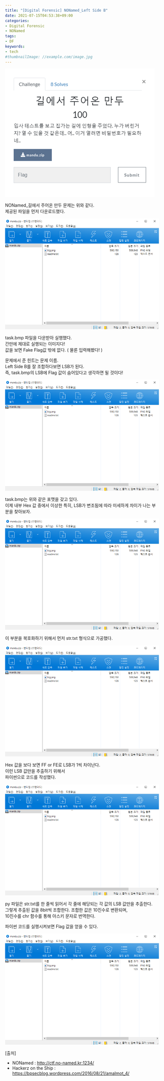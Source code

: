 ```yaml
---
title: "[Digital Forensic] NONamed_Left Side B"
date: 2021-07-15T04:53:38+09:00
categories:
- Digital Forensic
- NONamed
tags:
- DF
keywords:
- tech
#thumbnailImage: //example.com/image.jpg
---
```


<!--more-->

![Problem](https://github.com/RoomRooms/blog/blob/master/img/Digital%20Forensic/NONamed/NONamed_%EA%B8%B8%EC%97%90%EC%84%9C%20%EC%A3%BC%EC%96%B4%EC%98%A8%20%EB%A7%8C%EB%91%90/Problem.PNG?raw=true "문제")

NONamed_길에서 주어온 만두 문제는 위와 같다.  
제공된 파일을 먼저 다운로드했다.  

![bmp](https://github.com/RoomRooms/blog/blob/master/img/Digital%20Forensic/NONamed/NONamed_%EA%B8%B8%EC%97%90%EC%84%9C%20%EC%A3%BC%EC%96%B4%EC%98%A8%20%EB%A7%8C%EB%91%90/zip.PNG?raw=true "bmp")

task.bmp 파일을 다운받아 실행했다.  
간만에 제대로 실행되는 이미지다!  
값을 보면 Fake Flag값 밖에 없다. ( 물론 입력해봤다! )  

문제에서 준 힌트는 문제 이름.  
Left Side B를 잘 조합하다보면 LSB가 된다.  
즉, task.bmp의 LSB에 Flag 값이 숨어있다고 생각하면 될 것이다!  

![hxd1](https://github.com/RoomRooms/blog/blob/master/img/Digital%20Forensic/NONamed/NONamed_%EA%B8%B8%EC%97%90%EC%84%9C%20%EC%A3%BC%EC%96%B4%EC%98%A8%20%EB%A7%8C%EB%91%90/zip.PNG?raw=true "hxd1")

task.bmp는 위와 같은 포맷을 갖고 있다.  
이제 내부 Hex 값 중에서 이상한 특히, LSB가 변조됨에 따라 미세하게 차이가 나는 부분을 찾아보자.  

![hxd2](https://github.com/RoomRooms/blog/blob/master/img/Digital%20Forensic/NONamed/NONamed_%EA%B8%B8%EC%97%90%EC%84%9C%20%EC%A3%BC%EC%96%B4%EC%98%A8%20%EB%A7%8C%EB%91%90/zip.PNG?raw=true "hxd2")

이 부분을 복호화하기 위해서 먼저 str.txt 형식으로 가공했다.  

![str.PNG](https://github.com/RoomRooms/blog/blob/master/img/Digital%20Forensic/NONamed/NONamed_%EA%B8%B8%EC%97%90%EC%84%9C%20%EC%A3%BC%EC%96%B4%EC%98%A8%20%EB%A7%8C%EB%91%90/zip.PNG?raw=true "str.PNG")

Hex 값을 보다 보면 FF or FE로 LSB가 1씩 차이난다.  
이런 LSB 값만을 추출하기 위해서  
파이썬으로 코드를 작성했다.  

![py](https://github.com/RoomRooms/blog/blob/master/img/Digital%20Forensic/NONamed/NONamed_%EA%B8%B8%EC%97%90%EC%84%9C%20%EC%A3%BC%EC%96%B4%EC%98%A8%20%EB%A7%8C%EB%91%90/zip.PNG?raw=true "py")

py 파일은 str.txt를 한 줄씩 읽어서 각 줄에 해당되는 각 값의 LSB 값만을 추출한다.  
그렇게 추출된 값을 8bit씩 조합한다. 조합한 값은 10진수로 변환되며,   
10진수를 chr 함수를 통해 아스키 문자로 번역한다.  

파이썬 코드를 실행시켜보면 Flag 값을 얻을 수 있다.

![flag](https://github.com/RoomRooms/blog/blob/master/img/Digital%20Forensic/NONamed/NONamed_%EA%B8%B8%EC%97%90%EC%84%9C%20%EC%A3%BC%EC%96%B4%EC%98%A8%20%EB%A7%8C%EB%91%90/zip.PNG?raw=true "flag")

\[출처\]  
- NONamed : http://ctf.no-named.kr:1234/
- Hackerz on the Ship : https://bpsecblog.wordpress.com/2016/08/21/amalmot_4/
